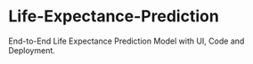 # Life-Expectance-Prediction
End-to-End Life Expectance Prediction Model with UI, Code and Deployment.
